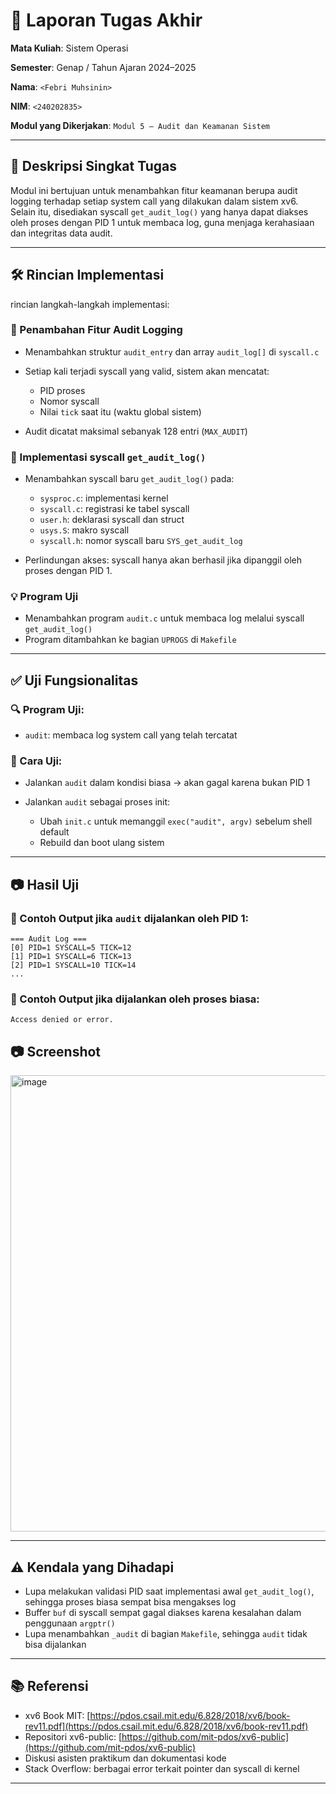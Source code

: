 # 📝 Laporan Tugas Akhir

**Mata Kuliah**: Sistem Operasi

**Semester**: Genap / Tahun Ajaran 2024–2025

**Nama**: `<Febri Muhsinin>`

**NIM**: `<240202835>`

**Modul yang Dikerjakan**:
`Modul 5 – Audit dan Keamanan Sistem`

---

## 📌 Deskripsi Singkat Tugas

Modul ini bertujuan untuk menambahkan fitur keamanan berupa audit logging terhadap setiap system call yang dilakukan dalam sistem xv6. Selain itu, disediakan syscall `get_audit_log()` yang hanya dapat diakses oleh proses dengan PID 1 untuk membaca log, guna menjaga kerahasiaan dan integritas data audit.

---

## 🛠️ Rincian Implementasi

rincian langkah-langkah implementasi:

### 🔧 Penambahan Fitur Audit Logging

* Menambahkan struktur `audit_entry` dan array `audit_log[]` di `syscall.c`
* Setiap kali terjadi syscall yang valid, sistem akan mencatat:

  * PID proses
  * Nomor syscall
  * Nilai `tick` saat itu (waktu global sistem)
* Audit dicatat maksimal sebanyak 128 entri (`MAX_AUDIT`)

### 🧩 Implementasi syscall `get_audit_log()`

* Menambahkan syscall baru `get_audit_log()` pada:

  * `sysproc.c`: implementasi kernel
  * `syscall.c`: registrasi ke tabel syscall
  * `user.h`: deklarasi syscall dan struct
  * `usys.S`: makro syscall
  * `syscall.h`: nomor syscall baru `SYS_get_audit_log`
* Perlindungan akses: syscall hanya akan berhasil jika dipanggil oleh proses dengan PID 1.

### 💡 Program Uji

* Menambahkan program `audit.c` untuk membaca log melalui syscall `get_audit_log()`
* Program ditambahkan ke bagian `UPROGS` di `Makefile`

---

## ✅ Uji Fungsionalitas

### 🔍 Program Uji:

* `audit`: membaca log system call yang telah tercatat

### 📌 Cara Uji:

* Jalankan `audit` dalam kondisi biasa → akan gagal karena bukan PID 1
* Jalankan `audit` sebagai proses init:

  * Ubah `init.c` untuk memanggil `exec("audit", argv)` sebelum shell default
  * Rebuild dan boot ulang sistem

---

## 📷 Hasil Uji

### 📍 Contoh Output jika `audit` dijalankan oleh PID 1:

```
=== Audit Log ===
[0] PID=1 SYSCALL=5 TICK=12
[1] PID=1 SYSCALL=6 TICK=13
[2] PID=1 SYSCALL=10 TICK=14
...
```

### 📍 Contoh Output jika dijalankan oleh proses biasa:

```
Access denied or error.
```

## 📷 Screenshot

<img width="852" height="730" alt="image" src="https://github.com/user-attachments/assets/ad64299e-809a-41ed-b54d-5df013163369" />

---

## ⚠️ Kendala yang Dihadapi

* Lupa melakukan validasi PID saat implementasi awal `get_audit_log()`, sehingga proses biasa sempat bisa mengakses log
* Buffer `buf` di syscall sempat gagal diakses karena kesalahan dalam penggunaan `argptr()`
* Lupa menambahkan `_audit` di bagian `Makefile`, sehingga `audit` tidak bisa dijalankan

---

## 📚 Referensi

* xv6 Book MIT: [https://pdos.csail.mit.edu/6.828/2018/xv6/book-rev11.pdf](https://pdos.csail.mit.edu/6.828/2018/xv6/book-rev11.pdf)
* Repositori xv6-public: [https://github.com/mit-pdos/xv6-public](https://github.com/mit-pdos/xv6-public)
* Diskusi asisten praktikum dan dokumentasi kode
* Stack Overflow: berbagai error terkait pointer dan syscall di kernel

---
